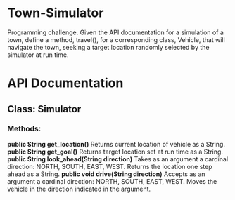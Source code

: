 # Town-Simulator
Programming challenge. Given the API documentation for a simulation of a town, define a method, travel(), for a corresponding class,
Vehicle, that will navigate the town, seeking a target location randomly selected by the simulator at run time.

# API Documentation
## Class: Simulator
### Methods:
**public String get_location()**
  Returns current location of vehicle as a String.
**public String get_goal()**
  Returns target location set at run time as a String.
**public String look_ahead(String direction)**
  Takes as an argument a cardinal direction: NORTH, SOUTH, EAST, WEST. Returns the location one step ahead as a String.
**public void drive(String direction)**
  Accepts as an argument a cardinal direction: NORTH, SOUTH, EAST, WEST. Moves the vehicle in the direction indicated in the 
  argument.

